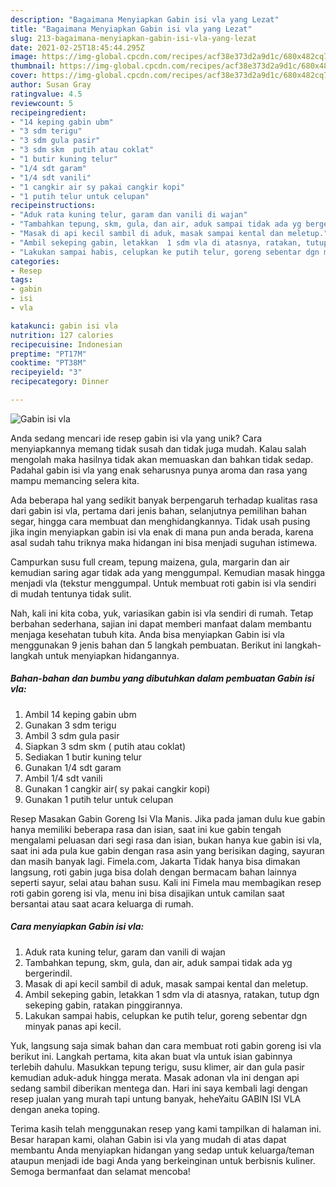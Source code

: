 ```yaml
---
description: "Bagaimana Menyiapkan Gabin isi vla yang Lezat"
title: "Bagaimana Menyiapkan Gabin isi vla yang Lezat"
slug: 213-bagaimana-menyiapkan-gabin-isi-vla-yang-lezat
date: 2021-02-25T18:45:44.295Z
image: https://img-global.cpcdn.com/recipes/acf38e373d2a9d1c/680x482cq70/gabin-isi-vla-foto-resep-utama.jpg
thumbnail: https://img-global.cpcdn.com/recipes/acf38e373d2a9d1c/680x482cq70/gabin-isi-vla-foto-resep-utama.jpg
cover: https://img-global.cpcdn.com/recipes/acf38e373d2a9d1c/680x482cq70/gabin-isi-vla-foto-resep-utama.jpg
author: Susan Gray
ratingvalue: 4.5
reviewcount: 5
recipeingredient:
- "14 keping gabin ubm"
- "3 sdm terigu"
- "3 sdm gula pasir"
- "3 sdm skm  putih atau coklat"
- "1 butir kuning telur"
- "1/4 sdt garam"
- "1/4 sdt vanili"
- "1 cangkir air sy pakai cangkir kopi"
- "1 putih telur untuk celupan"
recipeinstructions:
- "Aduk rata kuning telur, garam dan vanili di wajan"
- "Tambahkan tepung, skm, gula, dan air, aduk sampai tidak ada yg bergerindil."
- "Masak di api kecil sambil di aduk, masak sampai kental dan meletup."
- "Ambil sekeping gabin, letakkan  1 sdm vla di atasnya, ratakan, tutup dgn sekeping gabin, ratakan pinggirannya."
- "Lakukan sampai habis, celupkan ke putih telur, goreng sebentar dgn minyak panas api kecil."
categories:
- Resep
tags:
- gabin
- isi
- vla

katakunci: gabin isi vla 
nutrition: 127 calories
recipecuisine: Indonesian
preptime: "PT17M"
cooktime: "PT38M"
recipeyield: "3"
recipecategory: Dinner

---
```



![Gabin isi vla](https://img-global.cpcdn.com/recipes/acf38e373d2a9d1c/680x482cq70/gabin-isi-vla-foto-resep-utama.jpg)

Anda sedang mencari ide resep gabin isi vla yang unik? Cara menyiapkannya memang tidak susah dan tidak juga mudah. Kalau salah mengolah maka hasilnya tidak akan memuaskan dan bahkan tidak sedap. Padahal gabin isi vla yang enak seharusnya punya aroma dan rasa yang mampu memancing selera kita.

Ada beberapa hal yang sedikit banyak berpengaruh terhadap kualitas rasa dari gabin isi vla, pertama dari jenis bahan, selanjutnya pemilihan bahan segar, hingga cara membuat dan menghidangkannya. Tidak usah pusing jika ingin menyiapkan gabin isi vla enak di mana pun anda berada, karena asal sudah tahu triknya maka hidangan ini bisa menjadi suguhan istimewa.

Campurkan susu full cream, tepung maizena, gula, margarin dan air kemudian saring agar tidak ada yang menggumpal. Kemudian masak hingga menjadi vla (tekstur menggumpal. Untuk membuat roti gabin isi vla sendiri di mudah tentunya tidak sulit.


Nah, kali ini kita coba, yuk, variasikan gabin isi vla sendiri di rumah. Tetap berbahan sederhana, sajian ini dapat memberi manfaat dalam membantu menjaga kesehatan tubuh kita. Anda bisa menyiapkan Gabin isi vla menggunakan 9 jenis bahan dan 5 langkah pembuatan. Berikut ini langkah-langkah untuk menyiapkan hidangannya.

<!--inarticleads1-->

##### Bahan-bahan dan bumbu yang dibutuhkan dalam pembuatan Gabin isi vla:

1. Ambil 14 keping gabin ubm
1. Gunakan 3 sdm terigu
1. Ambil 3 sdm gula pasir
1. Siapkan 3 sdm skm ( putih atau coklat)
1. Sediakan 1 butir kuning telur
1. Gunakan 1/4 sdt garam
1. Ambil 1/4 sdt vanili
1. Gunakan 1 cangkir air( sy pakai cangkir kopi)
1. Gunakan 1 putih telur untuk celupan


Resep Masakan Gabin Goreng Isi Vla Manis. Jika pada jaman dulu kue gabin hanya memiliki beberapa rasa dan isian, saat ini kue gabin tengah mengalami peluasan dari segi rasa dan isian, bukan hanya kue gabin isi vla, saat ini ada pula kue gabin dengan rasa asin yang berisikan daging, sayuran dan masih banyak lagi. Fimela.com, Jakarta Tidak hanya bisa dimakan langsung, roti gabin juga bisa dolah dengan bermacam bahan lainnya seperti sayur, selai atau bahan susu. Kali ini Fimela mau membagikan resep roti gabin goreng isi vla, menu ini bisa disajikan untuk camilan saat bersantai atau saat acara keluarga di rumah. 

<!--inarticleads2-->

##### Cara menyiapkan Gabin isi vla:

1. Aduk rata kuning telur, garam dan vanili di wajan
1. Tambahkan tepung, skm, gula, dan air, aduk sampai tidak ada yg bergerindil.
1. Masak di api kecil sambil di aduk, masak sampai kental dan meletup.
1. Ambil sekeping gabin, letakkan  1 sdm vla di atasnya, ratakan, tutup dgn sekeping gabin, ratakan pinggirannya.
1. Lakukan sampai habis, celupkan ke putih telur, goreng sebentar dgn minyak panas api kecil.


Yuk, langsung saja simak bahan dan cara membuat roti gabin goreng isi vla berikut ini. Langkah pertama, kita akan buat vla untuk isian gabinnya terlebih dahulu. Masukkan tepung terigu, susu klimer, air dan gula pasir kemudian aduk-aduk hingga merata. Masak adonan vla ini dengan api sedang sambil diberikan mentega dan. Hari ini saya kembali lagi dengan resep jualan yang murah tapi untung banyak, heheYaitu GABIN ISI VLA dengan aneka toping. 

Terima kasih telah menggunakan resep yang kami tampilkan di halaman ini. Besar harapan kami, olahan Gabin isi vla yang mudah di atas dapat membantu Anda menyiapkan hidangan yang sedap untuk keluarga/teman ataupun menjadi ide bagi Anda yang berkeinginan untuk berbisnis kuliner. Semoga bermanfaat dan selamat mencoba!
